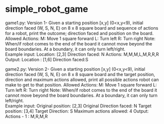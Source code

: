 # simple_robot_game
game1.py:
Version 1- Given a starting position [x,y] (0<x,y<9), initial direction faced (W, S, N, E) on 8 x 8 square board and sequence of actions for a robot, print the outcome; direction faced and position on the board.
Allowed Actions: 
M: Move 1 square forward
L: Turn left
R: Turn right
Note: When/if robot comes to the end of the board it cannot move beyond the board boundaries. At a boundary, it can only turn left/right.  
Example input: 
Location: [2,3]
Direction faced: N
Actions: M,M,M,L,M,R,R,R
Output:
Location : [1,6]
Direction faced:S

game2.py:
Version 2- Given a starting position [x,y] (0<x,y<9), initial direction faced (W, S, N, E) on 8 x 8 square board and the target position, direction and maximum actions allowed, print all possible actions robot can make to get to that position.
Allowed Actions: 
M: Move 1 square forward
L: Turn left
R: Turn right
Note: When/if robot comes to the end of the board it cannot move beyond the board boundaries. At a boundary, it can only turn left/right.  
Example input: 
Original position: [2,3]
Original Direction faced: N
Target position: [3,4]
Target Direction: S
Maximum actions allowed: 4
Output:
Actions - 1 : M,R,M,R

